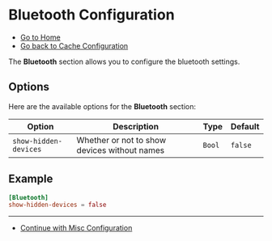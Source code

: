 # Bluetooth Configuration

- [Go to Home](./Welcome.md)
- [Go back to Cache Configuration](./Cache.md)

The **Bluetooth** section allows you to configure the bluetooth settings.

## Options

Here are the available options for the **Bluetooth** section:

| Option                | Description                                  | Type   | Default |
| ----------------------- | ---------------------------------------------- | -------- | --------- |
| `show-hidden-devices` | Whether or not to show devices without names | `Bool` | `false` |

## Example

```toml
[Bluetooth]
show-hidden-devices = false
```

---

- [Continue with Misc Configuration](./Misc.md)
